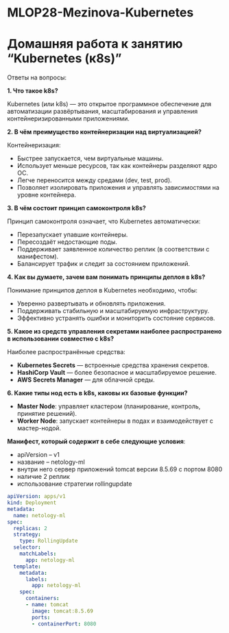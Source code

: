# MLOP28-Mezinova-Kubernetes
# Домашняя работа к занятию “Kubernetes (к8s)”

Ответы на вопросы:

**1. Что такое k8s?**

Kubernetes (или k8s) — это открытое программное обеспечение для автоматизации развёртывания, масштабирования и управления контейнеризированными приложениями.

**2. В чём преимущество контейнеризации над виртуализацией?**

Контейнеризация:

* Быстрее запускается, чем виртуальные машины.
* Использует меньше ресурсов, так как контейнеры разделяют ядро ОС.
* Легче переносится между средами (dev, test, prod).
* Позволяет изолировать приложения и управлять зависимостями на уровне контейнера.
  
**3. В чём состоит принцип самоконтроля k8s?**

Принцип самоконтроля означает, что Kubernetes автоматически:

* Перезапускает упавшие контейнеры.
* Пересоздаёт недостающие поды.
* Поддерживает заявленное количество реплик (в соответствии с манифестом).
* Балансирует трафик и следит за состоянием приложений.

**4. Как вы думаете, зачем вам понимать принципы деплоя в k8s?**

Понимание принципов деплоя в Kubernetes необходимо, чтобы:

* Уверенно развертывать и обновлять приложения.
* Поддерживать стабильную и масштабируемую инфраструктуру.
* Эффективно устранять ошибки и мониторить состояние сервисов.

**5. Какое из средств управления секретами наиболее распространено в использовании совместно с k8s?**

Наиболее распространённые средства:

* **Kubernetes Secrets** — встроенные средства хранения секретов.
* **HashiCorp Vault** — более безопасное и масштабируемое решение.
* **AWS Secrets Manager** — для облачной среды.

**6. Какие типы нод есть в k8s, каковы их базовые функции?**

* **Master Node**: управляет кластером (планирование, контроль, принятие решений).
* **Worker Node**: запускает контейнеры в подах и взаимодействует с мастер-нодой.


**Манифест, который содержит в себе следующие условия**: 
* apiVersion – v1 
* название – netology-ml 
* внутри него сервер приложений tomcat версии 8.5.69 с портом 8080 
* наличие 2 реплик 
* использование стратегии rollingupdate

```yaml
apiVersion: apps/v1
kind: Deployment
metadata:
  name: netology-ml
spec:
  replicas: 2
  strategy:
    type: RollingUpdate
  selector:
    matchLabels:
      app: netology-ml
  template:
    metadata:
      labels:
        app: netology-ml
    spec:
      containers:
      - name: tomcat
        image: tomcat:8.5.69
        ports:
        - containerPort: 8080
```





